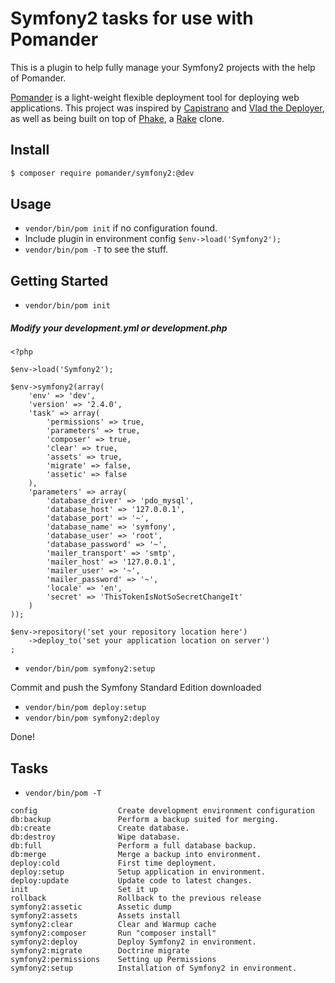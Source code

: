 Symfony2 tasks for use with Pomander
=================================================

This is a plugin to help fully manage your Symfony2 projects
with the help of Pomander.

[Pomander](https://github.com/tamagokun/pomander) is a light-weight flexible deployment tool for deploying web applications. This project was inspired by [Capistrano](https://github.com/capistrano/capistrano) and [Vlad the Deployer](http://rubyhitsquad.com/Vlad_the_Deployer.html), as well as being built on top of [Phake](https://github.com/jaz303/phake), a [Rake](http://rake.rubyforge.org/) clone.

Install
-------

``` bash
$ composer require pomander/symfony2:@dev
```

Usage
-----

* `vendor/bin/pom init` if no configuration found.
* Include plugin in environment config `$env->load('Symfony2');`
* `vendor/bin/pom -T` to see the stuff.

Getting Started
---------------

* `vendor/bin/pom init`

##### Modify your development.yml or development.php

```
<?php

$env->load('Symfony2');

$env->symfony2(array(
	'env' => 'dev',
    'version' => '2.4.0',
    'task' => array(
        'permissions' => true,
        'parameters' => true,
        'composer' => true,
        'clear' => true,
        'assets' => true,
        'migrate' => false,
        'assetic' => false
    ),
    'parameters' => array(
        'database_driver' => 'pdo_mysql',
        'database_host' => '127.0.0.1',
        'database_port' => '~',
        'database_name' => 'symfony',
        'database_user' => 'root',
        'database_password' => '~',
        'mailer_transport' => 'smtp',
        'mailer_host' => '127.0.0.1',
        'mailer_user' => '~',
        'mailer_password' => '~',
        'locale' => 'en',
        'secret' => 'ThisTokenIsNotSoSecretChangeIt'
    )
));

$env->repository('set your repository location here')
    ->deploy_to('set your application location on server')
;
```

* `vendor/bin/pom symfony2:setup`

Commit and push the Symfony Standard Edition downloaded

* `vendor/bin/pom deploy:setup`  
* `vendor/bin/pom symfony2:deploy`

Done!

Tasks
---------------

* `vendor/bin/pom -T`

```
config                  Create development environment configuration
db:backup               Perform a backup suited for merging.
db:create               Create database.
db:destroy              Wipe database.
db:full                 Perform a full database backup.
db:merge                Merge a backup into environment.
deploy:cold             First time deployment.
deploy:setup            Setup application in environment.
deploy:update           Update code to latest changes.
init                    Set it up
rollback                Rollback to the previous release
symfony2:assetic        Assetic dump
symfony2:assets         Assets install
symfony2:clear          Clear and Warmup cache
symfony2:composer       Run "composer install"
symfony2:deploy         Deploy Symfony2 in environment.
symfony2:migrate        Doctrine migrate
symfony2:permissions    Setting up Permissions
symfony2:setup          Installation of Symfony2 in environment.
```
